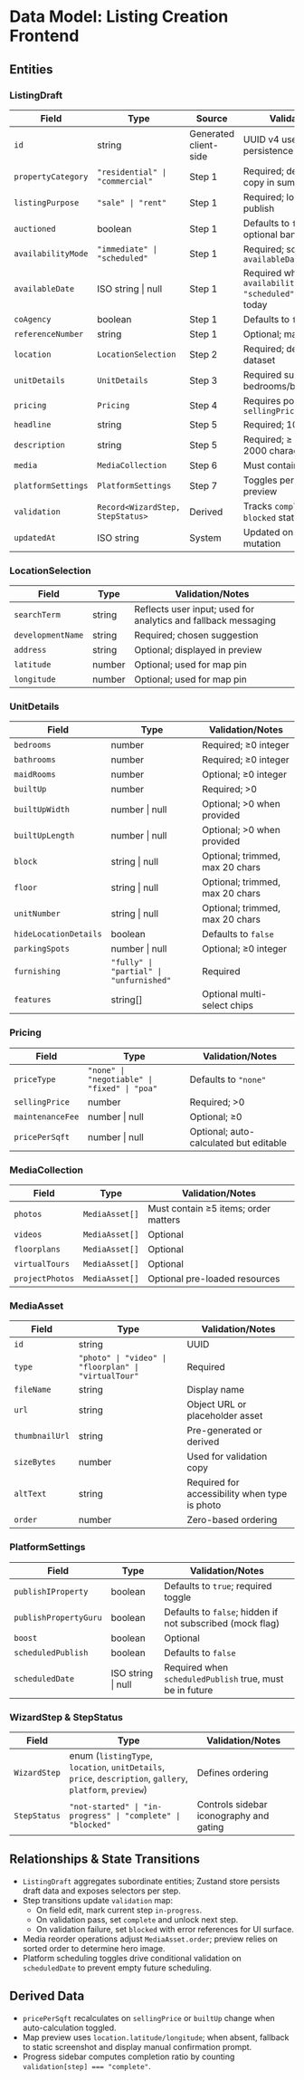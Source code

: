 # Data Model: Listing Creation Frontend

## Entities

### ListingDraft
| Field | Type | Source | Validation/Notes |
|-------|------|--------|------------------|
| `id` | string | Generated client-side | UUID v4 used for mock persistence |
| `propertyCategory` | `"residential" \| "commercial"` | Step 1 | Required; determines helper copy in summary |
| `listingPurpose` | `"sale" \| "rent"` | Step 1 | Required; locked before publish |
| `auctioned` | boolean | Step 1 | Defaults to `false`; toggles optional banner |
| `availabilityMode` | `"immediate" \| "scheduled"` | Step 1 | Required; scheduled requires `availableDate` |
| `availableDate` | ISO string \| null | Step 1 | Required when `availabilityMode === "scheduled"` and must be ≥ today |
| `coAgency` | boolean | Step 1 | Defaults to `false` |
| `referenceNumber` | string | Step 1 | Optional; max 250 chars |
| `location` | `LocationSelection` | Step 2 | Required; derived from mock dataset |
| `unitDetails` | `UnitDetails` | Step 3 | Required subset for bedrooms/bathrooms/builtUp |
| `pricing` | `Pricing` | Step 4 | Requires positive `sellingPrice` |
| `headline` | string | Step 5 | Required; 10–70 characters |
| `description` | string | Step 5 | Required; ≥ 20 words, ≤ 2000 characters |
| `media` | `MediaCollection` | Step 6 | Must contain ≥5 photos |
| `platformSettings` | `PlatformSettings` | Step 7 | Toggles persisted for preview |
| `validation` | `Record<WizardStep, StepStatus>` | Derived | Tracks `complete`, `incomplete`, `blocked` states per step |
| `updatedAt` | ISO string | System | Updated on any field mutation |

### LocationSelection
| Field | Type | Validation/Notes |
|-------|------|------------------|
| `searchTerm` | string | Reflects user input; used for analytics and fallback messaging |
| `developmentName` | string | Required; chosen suggestion |
| `address` | string | Optional; displayed in preview |
| `latitude` | number | Optional; used for map pin |
| `longitude` | number | Optional; used for map pin |

### UnitDetails
| Field | Type | Validation/Notes |
|-------|------|------------------|
| `bedrooms` | number | Required; ≥0 integer |
| `bathrooms` | number | Required; ≥0 integer |
| `maidRooms` | number | Optional; ≥0 integer |
| `builtUp` | number | Required; >0 |
| `builtUpWidth` | number \| null | Optional; >0 when provided |
| `builtUpLength` | number \| null | Optional; >0 when provided |
| `block` | string \| null | Optional; trimmed, max 20 chars |
| `floor` | string \| null | Optional; trimmed, max 20 chars |
| `unitNumber` | string \| null | Optional; trimmed, max 20 chars |
| `hideLocationDetails` | boolean | Defaults to `false` |
| `parkingSpots` | number \| null | Optional; ≥0 integer |
| `furnishing` | `"fully" \| "partial" \| "unfurnished"` | Required |
| `features` | string[] | Optional multi-select chips |

### Pricing
| Field | Type | Validation/Notes |
|-------|------|------------------|
| `priceType` | `"none" \| "negotiable" \| "fixed" \| "poa"` | Defaults to `"none"` |
| `sellingPrice` | number | Required; >0 |
| `maintenanceFee` | number \| null | Optional; ≥0 |
| `pricePerSqft` | number \| null | Optional; auto-calculated but editable |

### MediaCollection
| Field | Type | Validation/Notes |
|-------|------|------------------|
| `photos` | `MediaAsset[]` | Must contain ≥5 items; order matters |
| `videos` | `MediaAsset[]` | Optional |
| `floorplans` | `MediaAsset[]` | Optional |
| `virtualTours` | `MediaAsset[]` | Optional |
| `projectPhotos` | `MediaAsset[]` | Optional pre-loaded resources |

### MediaAsset
| Field | Type | Validation/Notes |
|-------|------|------------------|
| `id` | string | UUID |
| `type` | `"photo" \| "video" \| "floorplan" \| "virtualTour"` | Required |
| `fileName` | string | Display name |
| `url` | string | Object URL or placeholder asset |
| `thumbnailUrl` | string | Pre-generated or derived |
| `sizeBytes` | number | Used for validation copy |
| `altText` | string | Required for accessibility when type is photo |
| `order` | number | Zero-based ordering |

### PlatformSettings
| Field | Type | Validation/Notes |
|-------|------|------------------|
| `publishIProperty` | boolean | Defaults to `true`; required toggle |
| `publishPropertyGuru` | boolean | Defaults to `false`; hidden if not subscribed (mock flag) |
| `boost` | boolean | Optional |
| `scheduledPublish` | boolean | Defaults to `false` |
| `scheduledDate` | ISO string \| null | Required when `scheduledPublish` true, must be in future |

### WizardStep & StepStatus
| Field | Type | Validation/Notes |
|-------|------|------------------|
| `WizardStep` | enum (`listingType`, `location`, `unitDetails`, `price`, `description`, `gallery`, `platform`, `preview`) | Defines ordering |
| `StepStatus` | `"not-started" \| "in-progress" \| "complete" \| "blocked"` | Controls sidebar iconography and gating |

## Relationships & State Transitions
- `ListingDraft` aggregates subordinate entities; Zustand store persists draft data and exposes selectors per step.
- Step transitions update `validation` map:
  - On field edit, mark current step `in-progress`.
  - On validation pass, set `complete` and unlock next step.
  - On validation failure, set `blocked` with error references for UI surface.
- Media reorder operations adjust `MediaAsset.order`; preview relies on sorted order to determine hero image.
- Platform scheduling toggles drive conditional validation on `scheduledDate` to prevent empty future scheduling.

## Derived Data
- `pricePerSqft` recalculates on `sellingPrice` or `builtUp` change when auto-calculation toggled.
- Map preview uses `location.latitude/longitude`; when absent, fallback to static screenshot and display manual confirmation prompt.
- Progress sidebar computes completion ratio by counting `validation[step] === "complete"`.
